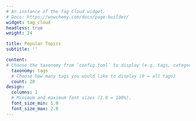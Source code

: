 ```yaml
---
# An instance of the Tag Cloud widget.
# Docs: https://wowchemy.com/docs/page-builder/
widget: tag_cloud
headless: true
weight: 24

title: Popular Topics
subtitle: ''

content:
# Choose the taxonomy from `config.toml` to display (e.g. tags, categories)
  taxonomy: tags
  # Choose how many tags you would like to display (0 = all tags)
  count: 20
design:
  columns: 1
  # Minimum and maximum font sizes (1.0 = 100%).
  font_size_min: 1.0
  font_size_max: 2.0
---
```

